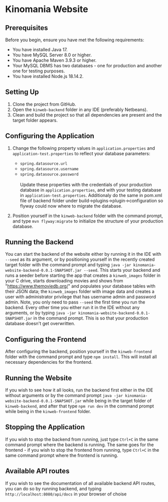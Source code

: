 # Kinomania Website

## Prerequisites

Before you begin, ensure you have met the following requirements:

- You have installed Java 17.
- You have MySQL Server 8.0 or higher.
- You have Apache Maven 3.9.3 or higher.
- Your MySQL DBMS has two databases - one for production and another one for testing purposes.
- You have installed Node.js 18.14.2.

## Setting Up

1. Clone the project from GitHub.
2. Open the `kinweb-backend` folder in any IDE (preferably Netbeans).
3. Clean and build the project so that all dependencies are present and the target folder appears.

## Configuring the Application

1. Change the following property values in `application.properties` and `application-test.properties` to reflect your database parameters:
    - `spring.datasource.url`
    - `spring.datasource.username`
    - `spring.datasource.password`<br />  
   Update these properties with the credentials of your production database in `application.properties`, and with your testing database in `application-test.properties`. Additionaly do the same in pom.xml file of backend folder under build->plugins->plugin->configuration so flyway could now where to migrate the database.

2. Position yourself in the `kinweb-backend` folder with the command prompt, and type `mvn flyway:migrate` to initialize the structure of your production database.

## Running the Backend

You can start the backend of the website either by running it in the IDE with `--seed` as its argument, or by positioning yourself in the recently created target folder with the command prompt and typing `java -jar kinomania-website-backend-0.0.1-SNAPSHOT.jar --seed`. This starts your backend and runs a seeder before starting the app that creates a `kinweb_images` folder in your C drive, starts downloading movies and shows from "https://www.themoviedb.org/" and populates your database tables with their JSON data; the `kinweb_images` folder with image data and creates a user with administrator privilege that has username admin and password admin. Note, you only need to pass `--seed` the first time you run the backend. Every other time you either run it in the IDE without any arguments, or by typing `java -jar kinomania-website-backend-0.0.1-SNAPSHOT.jar` in the command prompt. This is so that your production database doesn't get overwritten.

## Configuring the Frontend

After configuring the backend, position yourself in the `kinweb-frontend` folder with the command prompt and type `npm install`. This will install all necessary dependencies for the frontend.

## Running the Website

If you wish to see how it all looks, run the backend first either in the IDE without arguments or by the command prompt `java -jar kinomania-website-backend-0.0.1-SNAPSHOT.jar` while being in the target folder of `kinweb-backend`, and after that type `npm run dev` in the command prompt while being in the `kinweb-frontend` folder.

## Stopping the Application

If you wish to stop the backend from running, just type `Ctrl+C` in the same command prompt where the backend is running. The same goes for the frontend - if you wish to stop the frontend from running, type `Ctrl+C` in the same command prompt where the frontend is running.

## Available API routes

If you wish to see the documentation of all available backend API routes, you can do so by running backend, and typing `http://localhost:8080/api/docs` in your browser of choise